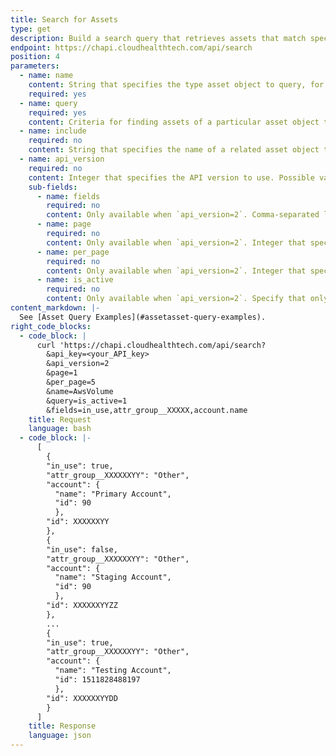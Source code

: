 ```yaml
---
title: Search for Assets
type: get
description: Build a search query that retrieves assets that match specific criteria.
endpoint: https://chapi.cloudhealthtech.com/api/search
position: 4
parameters:
  - name: name
    content: String that specifies the type asset object to query, for example, AWSInstance
    required: yes
  - name: query
    required: yes
    content: Criteria for finding assets of a particular asset object type. Criteria are specified as `query=[field value][operator][value]`. For example, `query=name='MyAccount'+and+is_private=0`
  - name: include
    required: no
    content: String that specifies the name of a related asset object to include when returning a response. You cannot use both the `include` parameter and the `fields` parameter in the same GET query.
  - name: api_version
    required: no
    content: Integer that specifies the API version to use. Possible values are `1` (default) and `2`. Version 1 queries only return assets are are active. Version 2 queries return both active and inactive assets.
    sub-fields:
      - name: fields
        required: no
        content: Only available when `api_version=2`. Comma-separated list that specifies the specific fields to return when querying the asset object.
      - name: page
        required: no
        content: Only available when `api_version=2`. Integer that specifies the page to display when results run over multiple pages. Default value is `1`.
      - name: per_page
        required: no
        content: Only available when `api_version=2`. Integer that specifies the number of assets to return per page. Default value is `100` and maximum value is `1000`.
      - name: is_active
        required: no
        content: Only available when `api_version=2`. Specify that only active assets should be returned by setting this parameter to `1`.
content_markdown: |-
  See [Asset Query Examples](#assetasset-query-examples).
right_code_blocks:
  - code_block: |
      curl 'https://chapi.cloudhealthtech.com/api/search?
        &api_key=<your_API_key>
        &api_version=2
        &page=1
        &per_page=5
        &name=AwsVolume
        &query=is_active=1
        &fields=in_use,attr_group__XXXXX,account.name
    title: Request
    language: bash
  - code_block: |-
      [
        {
        "in_use": true,
        "attr_group__XXXXXXYY": "Other",
        "account": {
          "name": "Primary Account",
          "id": 90
          },
        "id": XXXXXXYY
        },
        {
        "in_use": false,
        "attr_group__XXXXXXYY": "Other",
        "account": {
          "name": "Staging Account",
          "id": 90
          },
        "id": XXXXXXYYZZ
        },
        ...
        {
        "in_use": true,
        "attr_group__XXXXXXYY": "Other",
        "account": {
          "name": "Testing Account",
          "id": 1511828488197
          },
        "id": XXXXXXYYDD
        }
      ]
    title: Response
    language: json
---
```

